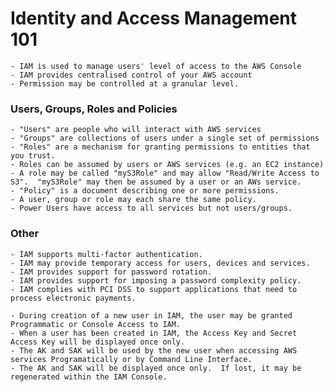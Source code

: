 # Identity and Access Management 101

    - IAM is used to manage users' level of access to the AWS Console
    - IAM provides centralised control of your AWS account
    - Permission may be controlled at a granular level.

### Users, Groups, Roles and Policies
    - "Users" are people who will interact with AWS services
    - "Groups" are collections of users under a single set of permissions
    - "Roles" are a mechanism for granting permissions to entities that you trust.
    - Roles can be assumed by users or AWS services (e.g. an EC2 instance)
    - A role may be called "myS3Role" and may allow "Read/Write Access to S3".  "myS3Role" may then be assumed by a user or an AWs service.
    - "Policy" is a document describing one or more permissions.
    - A user, group or role may each share the same policy.
    - Power Users have access to all services but not users/groups.

### Other
    - IAM supports multi-factor authentication.
    - IAM may provide temporary access for users, devices and services.
    - IAM provides support for password rotation.
    - IAM provides support for imposing a password complexity policy. 
    - IAM complies with PCI DSS to support applications that need to process electronic payments.

    - During creation of a new user in IAM, the user may be granted Programmatic or Console Access to IAM.
    - When a user has been created in IAM, the Access Key and Secret Access Key will be displayed once only.
    - The AK and SAK will be used by the new user when accessing AWS services Programatically or by Command Line Interface.
    - The AK and SAK will be displayed once only.  If lost, it may be regenerated within the IAM Console.
   
